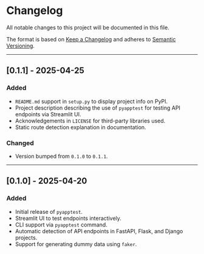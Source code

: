 # Changelog

All notable changes to this project will be documented in this file.

The format is based on [Keep a Changelog](https://keepachangelog.com/en/1.0.0/)
and adheres to [Semantic Versioning](https://semver.org/spec/v2.0.0.html).

---

## [0.1.1] - 2025-04-25
### Added
- `README.md` support in `setup.py` to display project info on PyPI.
- Project description describing the use of `pyapptest` for testing API endpoints via Streamlit UI.
- Acknowledgements in `LICENSE` for third-party libraries used.
- Static route detection explanation in documentation.

### Changed
- Version bumped from `0.1.0` to `0.1.1`.

---

## [0.1.0] - 2025-04-20
### Added
- Initial release of `pyapptest`.
- Streamlit UI to test endpoints interactively.
- CLI support via `pyapptest` command.
- Automatic detection of API endpoints in FastAPI, Flask, and Django projects.
- Support for generating dummy data using `faker`.

